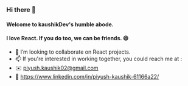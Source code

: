 ### Hi there 👋
#### Welcome to kaushikDev's humble abode.

#### I love React. If you do too, we can be friends. 😄

- 👯 I’m looking to collaborate on React projects. 
- 📫 If you're interested in working together, you could reach me at :
- ✉️ piyush.kaushik02@gmail.com
- 👔 https://www.linkedin.com/in/piyush-kaushik-61166a22/
<!--
**KaushikDev/kaushikDev** is a ✨ _special_ ✨ repository because its `README.md` (this file) appears on your GitHub profile.

Here are some ideas to get you started:

- 🔭 I’m currently working on ...
- 🌱 I’m currently learning ...
- 👯 I’m looking to collaborate on ... React projects.
- 🤔 I’m looking for help with ...
- 💬 Ask me about ...
- 📫 How to reach me: ...
- 😄 Pronouns: ...
- ⚡ Fun fact: ...
-->
